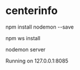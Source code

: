 # centerinfo

npm install nodemon --save

npm ws install

nodemon server

Running on 127.0.0.1:8085




